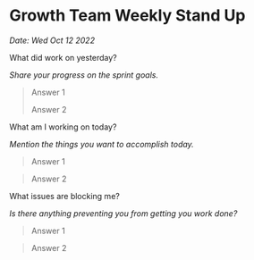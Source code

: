 # **Growth Team Weekly Stand Up**
_Date: Wed Oct 12 2022_

What did work on yesterday? 

_Share your progress on the sprint goals._

> Answer 1
> 
> Answer 2


What am I working on today? 

_Mention the things you want to accomplish today._

> Answer 1

> Answer 2


What issues are blocking me? 

_Is there anything preventing you from getting you work done?_

> Answer 1

> Answer 2
